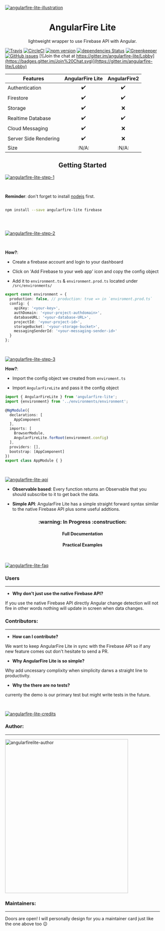 [![angularfire-lite-illustration](https://cdn.rawgit.com/hamedbaatour/ffd1020004cd8adc14535cebc53fc442/raw/086c6a7a5312ca326a0dc4582e98659865f3c6a3/ANGULAR%2520FIRE%2520ILLUSTARTION.svg)](#)

<p align="center">
  <h1 align="center">AngularFire Lite</h1>
    <p align="center">lightweight wrapper to use Firebase API with Angular.</p>
</p>

[![Travis](https://img.shields.io/travis/hamedbaatour/angularfire-lite.svg)](https://travis-ci.org/hamedbaatour/angularfire-lite)
[![CircleCI](https://circleci.com/gh/hamedbaatour/angularfire-lite.svg?style=shield)](https://circleci.com/gh/hamedbaatour/angularfire-lite)
[![npm version](https://badge.fury.io/js/angularfire-lite.svg)](https://www.npmjs.com/package/angularfire-lite)
[![dependencies Status](https://david-dm.org/hamedbaatour/angularfire-lite/status.svg)](https://david-dm.org/hamedbaatour/angularfire-lite)
[![Greenkeeper](https://badges.greenkeeper.io/hamedbaatour/angularfire-lite.svg)](#)
[![GitHub issues](https://img.shields.io/github/issues/hamedbaatour/angularfire-lite.svg)](https://github.com/hamedbaatour/angularfire-lite/issues)
 [![Join the chat at https://gitter.im/angularfire-lite/Lobby](https://badges.gitter.im/Join%20Chat.svg)](https://gitter.im/angularfire-lite/Lobby)


| Features              | AngularFire Lite         | AngularFire2  |
| -------------         |:-------------:|         :-------------------:  |
| Authentication        | :heavy_check_mark:    | :heavy_check_mark:     |
| Firestore             | :heavy_check_mark:    |  :heavy_check_mark:   |
| Storage               | :heavy_check_mark:    |  :x:                   |
| Realtime Database     | :heavy_check_mark:    |  :heavy_check_mark:    |
| Cloud Messaging       | :heavy_check_mark:    |  :x:                   |
| Server Side Rendering | :heavy_check_mark:    |  :x:                   |
| Size                  | :N/A:                 |  :N/A:                 |

<p></p>
<p align="center">
  <h2 align="center">Getting Started</h2>
</p>

[![angularfire-lite-step-1](https://cdn.rawgit.com/hamedbaatour/a500be30a8520653d7759dfd248b535f/raw/7d0facd6691beadad8f74d22d44e68e4edc373fb/step1%2520-%2520angularfire-lite.svg)](#)

<br>

**Reminder**: don't forget to install [nodejs](https://nodejs.org/en/) first.

```bash
 
npm install --save angularfire-lite firebase
 
```
<br>

[![angularfire-lite-step-2](https://cdn.rawgit.com/hamedbaatour/9b22511bf9c59cfe1aab595bfd528c5d/raw/9e08922b4aee17d61f32bdb5500fa11a335e93e0/step%25202.svg)](#)

<br>

**How?**: 
- Create a firebase account and login to your dashboard

- Click on 'Add Firebase to your web app' icon and copy the config object

- Add it to `environment.ts` & `environment.prod.ts` located under `/src/environments/`

```ts
export const environment = {
  production: false, // production: true => in `enviroment.prod.ts`
  config: {
    apiKey: '<your-key>',
    authDomain: '<your-project-authdomain>',
    databaseURL: '<your-database-URL>',
    projectId: '<your-project-id>',
    storageBucket: '<your-storage-bucket>',
    messagingSenderId: '<your-messaging-sender-id>'
  }
};
```
<br>

[![angularfire-lite-step-3](https://cdn.rawgit.com/hamedbaatour/3855327ef6c4f7d22133a693231d6186/raw/956f99f36d834e15898e7712064f4316787f4185/step%25203.svg)](#)


**How?**: 
- Import the config object we created from `enviroment.ts`

- Import `AngularFireLite` and pass it the config object

```ts
import { AngularFireLite } from 'angularfire-lite';
import {environment} from '../environments/environment';

@NgModule({
  declarations: [
    AppComponent
  ],
  imports: [
    BrowserModule,
    AngularFireLite.forRoot(environment.config)
  ],
  providers: [],
  bootstrap: [AppComponent]
})
export class AppModule { }

```

<br>

[![angularfire-lite-api](https://cdn.rawgit.com/hamedbaatour/f8c9581ab250d47e841d49ae7690ef82/raw/2cc67b7b2d1c29adbcdf3b7ea32a2de44439056a/api.svg)](#)

- **Observable based**: Every function returns an Observable that you should subscribe to it to get back the data.

- **Simple API**: AngularFire Lite has a simple straight forward syntax similar to the native Firebase API plus some useful addtions.

<h3 align="center">:warning: In Progress :construction:</h3>

<h4 align="center">Full Documentation</h4>
<h4 align="center">Practical Examples</h4>

<br>

[![angularfire-lite-faq](https://cdn.rawgit.com/hamedbaatour/fbbd36bce4d7e5a4ec0e07b71b71db15/raw/d58da0f50d52c27815832f7587b29d5b3d58eb3f/FAQ.svg)](#)

### Users
___

- **Why don't just use the native Firebase API?**


If you use the native Firebase API directly Angular change detection will not fire in other words nothing will update in screen when data changes.


### Contributors:
___

- **How can I contribute?**

We want to keep AngularFire Lite in sync with the Firebase API so if any new feature comes out don't hesitate to send a PR.

- **Why AngularFire Lite is so simple?**


Why add uncessary complixity when simplicity darws a straight line to productivity.


- **Why the there are no tests?**

currenty the demo is our primary test but might write tests in the future.

<br>

[![angularfire-lite-credits](https://cdn.rawgit.com/hamedbaatour/fe2002a2acbdd15f3067b344de7eda3c/raw/bdfb13d1d75e4c99b5603523ee2f7cba29bcd92b/credits.svg)](#)


### Author:
___
<img src="https://cdn.rawgit.com/hamedbaatour/27ab12e194a559d3a7b5927565c37546/raw/a963c2289986efb61cdfa2fbed75cd19e91329e3/Angularfire-lite%2520author.svg" alt="angularfirelite-author" width="400px" height="500px">

### Maintainers:
___

Doors are open! I will personally design for you a maintainer card just like the one above too :wink:
